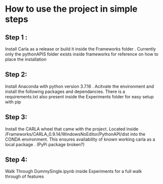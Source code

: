 # How to use the project in simple steps

## Step 1 : 
Install Carla as a release or build it inside the Frameworks folder . Currently only the pythonAPIS folder exists inside frameworks for reference on how to place the installation

## Step 2:
Install Anaconda with python version 3.7.16 . Acitvate the environment and install the following packages and dependancies. There is a requirements.txt also present inside the Experiments folder for easy setup with pip

## Step 3: 
Install the CARLA wheel that came with the project. Located inside /Frameworks/CARLA_0.9.14/WindowsNoEditor/PythonAPI/dist into the CONDA environment. This ensures availability of known working carla as a local package . (PyPi package broken?)

## Step 4:
Walk Through DummySingle.ipynb inside Experiments for a full walk through of features
